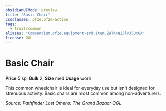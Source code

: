 ```yaml
---
obsidianUIMode: preview
title: "Basic Chair"
cssclasses: pf2e,pf2e-action
tags:
  - trait/common
aliases: "Compendium.pf2e.equipment-srd.Item.ZWTK4Q2JlvJ5Bx6A"
license: OGL
---
```

# Basic Chair

### 


**Price** 5 sp; 
**Bulk** 2; **Size** med
**Usage** worn

This common wheelchair is ideal for everyday use but isn't designed for strenuous activity. Basic chairs are most common among non-adventurers.

*Source: Pathfinder Lost Omens: The Grand Bazaar*
*OGL*